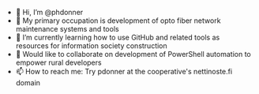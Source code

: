 - 👋 Hi, I’m @phdonner
- 👀 My primary occupation is development of opto fiber network maintenance systems and tools
- 🌱 I’m currently learning how to use GitHub and related tools as resources for information society construction
- 💞️ Would like to collaborate on development of PowerShell automation to empower rural developers
- 📫 How to reach me: Try pdonner at the cooperative's nettinoste.fi domain

<!---
phdonner/phdonner is a ✨ special ✨ repository because its `README.md` (this file) appears on your GitHub profile.
You can click the Preview link to take a look at your changes.
--->
